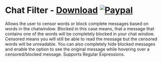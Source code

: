 # Chat Filter - [Download](https://betterdiscord.net/ghdl?url=https://raw.githubusercontent.com/mwittrien/BetterDiscordAddons/master/Plugins/ChatFilter/ChatFilter.plugin.js) [![Paypal][paypal-badge]][paypal-link] 

[paypal-badge]: https://img.shields.io/badge/Paypal-Donate!-%2300457C.svg?logo=paypal&style=flat
[paypal-link]: https://paypal.me/MircoWittrien

Allows the user to censor words or block complete messages based on words in the chatwindow.  Blocked in this case means, that a message that contains one of the words will be completely blocked in your chat window. Censored means you will still be able to read the message but the censored words will be unreadable. You can also completely hide blocked messages and enable the option to see the original message while hovering over a censored/blocked message.
Supports Regular Expressions.
